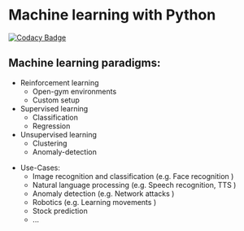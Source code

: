 # Machine learning with Python 

[![Codacy Badge](https://api.codacy.com/project/badge/Grade/428239e6b9104bcb86cd95a4b8283c0a)](https://app.codacy.com/gh/Cibah/machine-learning?utm_source=github.com&utm_medium=referral&utm_content=Cibah/machine-learning&utm_campaign=Badge_Grade_Settings)

## Machine learning paradigms:
* Reinforcement learning
    * Open-gym environments
    * Custom setup
* Supervised learning
    * Classification
    * Regression
* Unsupervised learning 
    * Clustering
    * Anomaly-detection
    
- Use-Cases:
    - Image recognition and classification (e.g. Face recognition )
    - Natural language processing (e.g. Speech recognition, TTS )
    - Anomaly detection (e.g. Network attacks )
    - Robotics (e.g. Learning movements )
    - Stock prediction
    - ...
    